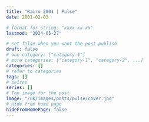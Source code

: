 ```yaml
---
title: "Kairo 2001 | Pulse"
date: 2001-02-03

# format for string: "xxxx-xx-xx"
lastmod: "2024-05-27"

# set false when you want the post publish
draft: false
# one category: ["category-1"]
# more categories: ["category-1", "category-2", ...]
categories: []
# refer to categories
tags: []
# seires
series: []
# Top image for the post
image: "/uk/images/posts/pulse/cover.jpg"
# Hide from home page
hideFromHomePage: false
---
```


<!--more-->